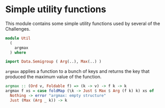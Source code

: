 # Simple utility functions

This module contains some simple utility functions
used by several of the Challenges.

```haskell
module Util
  (
    argmax
  ) where

import Data.Semigroup ( Arg(..), Max(..) )
```

`argmax` applies a function to a bunch of keys
and returns the key that produced the maximum value of the function.

```haskell
argmax :: (Ord v, Foldable f) => (k -> v) -> f k -> k
argmax f xs = case foldMap (\k -> Just $ Max $ Arg (f k) k) xs of
  Nothing -> error "argmax: empty structure"
  Just (Max (Arg _ k)) -> k
```
